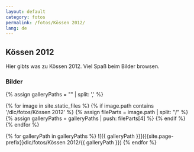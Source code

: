 ```yaml
---
layout: default
category: fotos
permalink: /fotos/Kössen 2012/
lang: de
---
```


## Kössen 2012

Hier gibts was zu Kössen 2012. Viel Spaß beim Bilder browsen.

### Bilder
{% assign galleryPaths = "" | split: ',' %}

{% for image in site.static_files %}
{% if image.path contains '/dlc/fotos/Kössen 2012' %}
        {% assign fileParts = image.path | split: "/" %}
        {% assign galleryPaths = galleryPaths | push: fileParts[4] %}
{% endif %}
{% endfor %}

{% for galleryPath in galleryPaths %}
![{{ galleryPath }}]({{site.page-prefix}}dlc/fotos/Kössen 2012/{{ galleryPath }})
{% endfor %}
